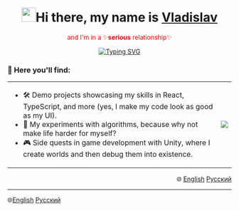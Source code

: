 <!-- markdownlint-disable MD033 MD041 -->
<p align="center">
  <h1 align="center"><img src="https://github.com/blackcater/blackcater/raw/main/images/Hi.gif" height="32"/>Hi there, my name is <a href="https://www.youtube.com/watch?v=DFSXP9Uedz4" target="_blank">Vladislav</a></h1>
</p>
<p align="center">
  <span style="color: red;">and I'm in a ✨<b>serious</b> relationship✨<span>  
</p>
<p align="center">
<a href="https://git.io/typing-svg"><img src="https://readme-typing-svg.herokuapp.com?font=Fira+Code&weight=600&size=25&duration=6000&pause=1500&color=4493F8&center=true&width=435&lines=with+ReactJS+Library;with+NextJs+framework;with+JavaScript;with+TypeScript" alt="Typing SVG" /></a>
</p>
<p align="center">
  <h3 align="start">🌟 Here you'll find:</h3>
</p>

<div align="center">
  <table>
    <tr>
      <td>
        <ul>
          <li>🛠️ Demo projects showcasing my skills in React, TypeScript, and more (yes, I make my code look as good as my UI).</li>
          <li>🧩 My experiments with algorithms, because why not make life harder for myself?</li>
          <li>🎮 Side quests in game development with Unity, where I create worlds and then debug them into existence.</li>
        </ul>
      </td>
      <td>
        <p align="center">
        <img src="https://media1.tenor.com/m/wF5RiCnfj34AAAAd/work-computer.gif" />
        </p>
      </td>
    </tr>
  </table>
</div>

<p align="end">
  🌐
  <a href="README.md" target="_blank">English</a>
  <a href="README.ru.md" target="_blank">Русский</a>
</p>

<!-- markdownlint-enable MD033 -->

---
🌐[English](README.md) [Русский](README.ru.md)
